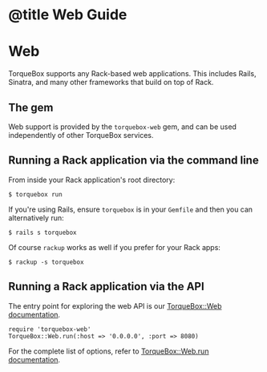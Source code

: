 # @title Web Guide

# Web

TorqueBox supports any Rack-based web applications. This includes
Rails, Sinatra, and many other frameworks that build on top of Rack.

## The gem

Web support is provided by the `torquebox-web` gem, and can be used
independently of other TorqueBox services.


## Running a Rack application via the command line

From inside your Rack application's root directory:
    
    $ torquebox run

If you're using Rails, ensure `torquebox` is in your `Gemfile` and
then you can alternatively run:

    $ rails s torquebox

Of course `rackup` works as well if you prefer for your Rack apps:

    $ rackup -s torquebox


## Running a Rack application via the API

The entry point for exploring the web API is our [TorqueBox::Web
documentation](TorqueBox/Web.html).

    require 'torquebox-web'
    TorqueBox::Web.run(:host => '0.0.0.0', :port => 8080)

For the complete list of options, refer to [TorqueBox::Web.run
documentation](TorqueBox/Web.html#run-class_method).

